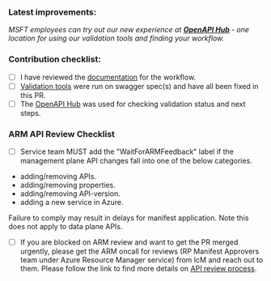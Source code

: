 ### Latest improvements:
<i>MSFT employees can try out our new experience at <b>[OpenAPI Hub](https://aka.ms/openapiportal) </b> - one location for using our validation tools and finding your workflow. 
</i><br>
### Contribution checklist:
- [ ] I have reviewed the [documentation](https://github.com/Azure/adx-documentation-pr/wiki/Overall-basic-flow) for the workflow.
- [ ] [Validation tools](https://github.com/Azure/azure-rest-api-specs/blob/master/documentation/swagger-checklist.md#validation-tools-for-swagger-checklist) were run on swagger spec(s) and have all been fixed in this PR.
- [ ] The [OpenAPI Hub](https://aka.ms/openapiportal) was used for checking validation status and next steps.
### ARM API Review Checklist
- [ ] Service team MUST add the "WaitForARMFeedback" label if the management plane API changes fall into one of the below categories. 
- adding/removing APIs.
- adding/removing properties.
- adding/removing API-version. 
- adding a new service in Azure.

Failure to comply may result in delays for manifest application. Note this does not apply to data plane APIs.
- [ ] If you are blocked on ARM review and want to get the PR merged urgently, please get the ARM oncall for reviews (RP Manifest Approvers team under Azure Resource Manager service) from IcM and reach out to them. 
Please follow the link to find more details on [API review process](https://armwiki.azurewebsites.net/rp_onboarding/ResourceProviderOnboardingAPIRevieworkflow.html).
